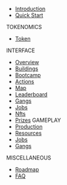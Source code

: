 * [Introduction](/)
* [Quick Start](quickstart.md)

TOKENOMICS
* [Token](tokenomics.md)

INTERFACE
* [Overview](overview/overview.md)
* [Buildings](overview/buildings.md)
* [Bootcamp](overview/bootcamp.md)
* [Actions](overview/actions.md)
* [Map](overview/map.md)
* [Leaderboard](overview/leaderboard.md)
* [Gangs](overview/gangs.md)
* [Jobs](overview/jobs.md)
* [Nfts](overview/nfts.md)
* [Prizes](overview/prizes.md)
GAMEPLAY
* [Production](production.md)
* [Resources](resources.md)
* [Jobs](jobs.md)
* [Gangs](gangs.md)

MISCELLANEOUS
* [Roadmap](roadmap.md)
* [FAQ](faq.md)